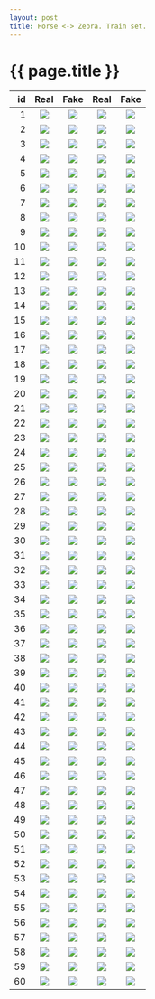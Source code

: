 ```yaml
---
layout: post
title: Horse <-> Zebra. Train set. 
---
```

{{ page.title }}
================

| id | Real | Fake | Real | Fake |
|---:|:---------:|:----------:|:----------:|:----------:|
| 1 | ![]({{site.baseurl}}/images/horse-to-zebra-supplemental/train/real_A/horse2zebra_567_50_real_A.jpg) | ![]({{site.baseurl}}/images/horse-to-zebra-supplemental/train/fake_B/horse2zebra_567_50_fake_B.jpg) |![]({{site.baseurl}}/images/horse-to-zebra-supplemental/train/real_B/horse2zebra_567_50_real_B.jpg) |![]({{site.baseurl}}/images/horse-to-zebra-supplemental/train/fake_A/horse2zebra_567_50_fake_A.jpg) | 
| 2 | ![]({{site.baseurl}}/images/horse-to-zebra-supplemental/train/real_A/horse2zebra_1003_50_real_A.jpg) | ![]({{site.baseurl}}/images/horse-to-zebra-supplemental/train/fake_B/horse2zebra_1003_50_fake_B.jpg) |![]({{site.baseurl}}/images/horse-to-zebra-supplemental/train/real_B/horse2zebra_1003_50_real_B.jpg) |![]({{site.baseurl}}/images/horse-to-zebra-supplemental/train/fake_A/horse2zebra_1003_50_fake_A.jpg) | 
| 3 | ![]({{site.baseurl}}/images/horse-to-zebra-supplemental/train/real_A/horse2zebra_152_50_real_A.jpg) | ![]({{site.baseurl}}/images/horse-to-zebra-supplemental/train/fake_B/horse2zebra_152_50_fake_B.jpg) |![]({{site.baseurl}}/images/horse-to-zebra-supplemental/train/real_B/horse2zebra_152_50_real_B.jpg) |![]({{site.baseurl}}/images/horse-to-zebra-supplemental/train/fake_A/horse2zebra_152_50_fake_A.jpg) | 
| 4 | ![]({{site.baseurl}}/images/horse-to-zebra-supplemental/train/real_A/horse2zebra_260_50_real_A.jpg) | ![]({{site.baseurl}}/images/horse-to-zebra-supplemental/train/fake_B/horse2zebra_260_50_fake_B.jpg) |![]({{site.baseurl}}/images/horse-to-zebra-supplemental/train/real_B/horse2zebra_260_50_real_B.jpg) |![]({{site.baseurl}}/images/horse-to-zebra-supplemental/train/fake_A/horse2zebra_260_50_fake_A.jpg) | 
| 5 | ![]({{site.baseurl}}/images/horse-to-zebra-supplemental/train/real_A/horse2zebra_1032_50_real_A.jpg) | ![]({{site.baseurl}}/images/horse-to-zebra-supplemental/train/fake_B/horse2zebra_1032_50_fake_B.jpg) |![]({{site.baseurl}}/images/horse-to-zebra-supplemental/train/real_B/horse2zebra_1032_50_real_B.jpg) |![]({{site.baseurl}}/images/horse-to-zebra-supplemental/train/fake_A/horse2zebra_1032_50_fake_A.jpg) | 
| 6 | ![]({{site.baseurl}}/images/horse-to-zebra-supplemental/train/real_A/horse2zebra_765_50_real_A.jpg) | ![]({{site.baseurl}}/images/horse-to-zebra-supplemental/train/fake_B/horse2zebra_765_50_fake_B.jpg) |![]({{site.baseurl}}/images/horse-to-zebra-supplemental/train/real_B/horse2zebra_765_50_real_B.jpg) |![]({{site.baseurl}}/images/horse-to-zebra-supplemental/train/fake_A/horse2zebra_765_50_fake_A.jpg) | 
| 7 | ![]({{site.baseurl}}/images/horse-to-zebra-supplemental/train/real_A/horse2zebra_205_50_real_A.jpg) | ![]({{site.baseurl}}/images/horse-to-zebra-supplemental/train/fake_B/horse2zebra_205_50_fake_B.jpg) |![]({{site.baseurl}}/images/horse-to-zebra-supplemental/train/real_B/horse2zebra_205_50_real_B.jpg) |![]({{site.baseurl}}/images/horse-to-zebra-supplemental/train/fake_A/horse2zebra_205_50_fake_A.jpg) | 
| 8 | ![]({{site.baseurl}}/images/horse-to-zebra-supplemental/train/real_A/horse2zebra_723_50_real_A.jpg) | ![]({{site.baseurl}}/images/horse-to-zebra-supplemental/train/fake_B/horse2zebra_723_50_fake_B.jpg) |![]({{site.baseurl}}/images/horse-to-zebra-supplemental/train/real_B/horse2zebra_723_50_real_B.jpg) |![]({{site.baseurl}}/images/horse-to-zebra-supplemental/train/fake_A/horse2zebra_723_50_fake_A.jpg) | 
| 9 | ![]({{site.baseurl}}/images/horse-to-zebra-supplemental/train/real_A/horse2zebra_947_50_real_A.jpg) | ![]({{site.baseurl}}/images/horse-to-zebra-supplemental/train/fake_B/horse2zebra_947_50_fake_B.jpg) |![]({{site.baseurl}}/images/horse-to-zebra-supplemental/train/real_B/horse2zebra_947_50_real_B.jpg) |![]({{site.baseurl}}/images/horse-to-zebra-supplemental/train/fake_A/horse2zebra_947_50_fake_A.jpg) | 
| 10 | ![]({{site.baseurl}}/images/horse-to-zebra-supplemental/train/real_A/horse2zebra_939_50_real_A.jpg) | ![]({{site.baseurl}}/images/horse-to-zebra-supplemental/train/fake_B/horse2zebra_939_50_fake_B.jpg) |![]({{site.baseurl}}/images/horse-to-zebra-supplemental/train/real_B/horse2zebra_939_50_real_B.jpg) |![]({{site.baseurl}}/images/horse-to-zebra-supplemental/train/fake_A/horse2zebra_939_50_fake_A.jpg) | 
| 11 | ![]({{site.baseurl}}/images/horse-to-zebra-supplemental/train/real_A/horse2zebra_168_50_real_A.jpg) | ![]({{site.baseurl}}/images/horse-to-zebra-supplemental/train/fake_B/horse2zebra_168_50_fake_B.jpg) |![]({{site.baseurl}}/images/horse-to-zebra-supplemental/train/real_B/horse2zebra_168_50_real_B.jpg) |![]({{site.baseurl}}/images/horse-to-zebra-supplemental/train/fake_A/horse2zebra_168_50_fake_A.jpg) | 
| 12 | ![]({{site.baseurl}}/images/horse-to-zebra-supplemental/train/real_A/horse2zebra_359_50_real_A.jpg) | ![]({{site.baseurl}}/images/horse-to-zebra-supplemental/train/fake_B/horse2zebra_359_50_fake_B.jpg) |![]({{site.baseurl}}/images/horse-to-zebra-supplemental/train/real_B/horse2zebra_359_50_real_B.jpg) |![]({{site.baseurl}}/images/horse-to-zebra-supplemental/train/fake_A/horse2zebra_359_50_fake_A.jpg) | 
| 13 | ![]({{site.baseurl}}/images/horse-to-zebra-supplemental/train/real_A/horse2zebra_967_50_real_A.jpg) | ![]({{site.baseurl}}/images/horse-to-zebra-supplemental/train/fake_B/horse2zebra_967_50_fake_B.jpg) |![]({{site.baseurl}}/images/horse-to-zebra-supplemental/train/real_B/horse2zebra_967_50_real_B.jpg) |![]({{site.baseurl}}/images/horse-to-zebra-supplemental/train/fake_A/horse2zebra_967_50_fake_A.jpg) | 
| 14 | ![]({{site.baseurl}}/images/horse-to-zebra-supplemental/train/real_A/horse2zebra_265_50_real_A.jpg) | ![]({{site.baseurl}}/images/horse-to-zebra-supplemental/train/fake_B/horse2zebra_265_50_fake_B.jpg) |![]({{site.baseurl}}/images/horse-to-zebra-supplemental/train/real_B/horse2zebra_265_50_real_B.jpg) |![]({{site.baseurl}}/images/horse-to-zebra-supplemental/train/fake_A/horse2zebra_265_50_fake_A.jpg) | 
| 15 | ![]({{site.baseurl}}/images/horse-to-zebra-supplemental/train/real_A/horse2zebra_1028_50_real_A.jpg) | ![]({{site.baseurl}}/images/horse-to-zebra-supplemental/train/fake_B/horse2zebra_1028_50_fake_B.jpg) |![]({{site.baseurl}}/images/horse-to-zebra-supplemental/train/real_B/horse2zebra_1028_50_real_B.jpg) |![]({{site.baseurl}}/images/horse-to-zebra-supplemental/train/fake_A/horse2zebra_1028_50_fake_A.jpg) | 
| 16 | ![]({{site.baseurl}}/images/horse-to-zebra-supplemental/train/real_A/horse2zebra_146_50_real_A.jpg) | ![]({{site.baseurl}}/images/horse-to-zebra-supplemental/train/fake_B/horse2zebra_146_50_fake_B.jpg) |![]({{site.baseurl}}/images/horse-to-zebra-supplemental/train/real_B/horse2zebra_146_50_real_B.jpg) |![]({{site.baseurl}}/images/horse-to-zebra-supplemental/train/fake_A/horse2zebra_146_50_fake_A.jpg) | 
| 17 | ![]({{site.baseurl}}/images/horse-to-zebra-supplemental/train/real_A/horse2zebra_425_50_real_A.jpg) | ![]({{site.baseurl}}/images/horse-to-zebra-supplemental/train/fake_B/horse2zebra_425_50_fake_B.jpg) |![]({{site.baseurl}}/images/horse-to-zebra-supplemental/train/real_B/horse2zebra_425_50_real_B.jpg) |![]({{site.baseurl}}/images/horse-to-zebra-supplemental/train/fake_A/horse2zebra_425_50_fake_A.jpg) | 
| 18 | ![]({{site.baseurl}}/images/horse-to-zebra-supplemental/train/real_A/horse2zebra_71_50_real_A.jpg) | ![]({{site.baseurl}}/images/horse-to-zebra-supplemental/train/fake_B/horse2zebra_71_50_fake_B.jpg) |![]({{site.baseurl}}/images/horse-to-zebra-supplemental/train/real_B/horse2zebra_71_50_real_B.jpg) |![]({{site.baseurl}}/images/horse-to-zebra-supplemental/train/fake_A/horse2zebra_71_50_fake_A.jpg) | 
| 19 | ![]({{site.baseurl}}/images/horse-to-zebra-supplemental/train/real_A/horse2zebra_244_50_real_A.jpg) | ![]({{site.baseurl}}/images/horse-to-zebra-supplemental/train/fake_B/horse2zebra_244_50_fake_B.jpg) |![]({{site.baseurl}}/images/horse-to-zebra-supplemental/train/real_B/horse2zebra_244_50_real_B.jpg) |![]({{site.baseurl}}/images/horse-to-zebra-supplemental/train/fake_A/horse2zebra_244_50_fake_A.jpg) | 
| 20 | ![]({{site.baseurl}}/images/horse-to-zebra-supplemental/train/real_A/horse2zebra_515_50_real_A.jpg) | ![]({{site.baseurl}}/images/horse-to-zebra-supplemental/train/fake_B/horse2zebra_515_50_fake_B.jpg) |![]({{site.baseurl}}/images/horse-to-zebra-supplemental/train/real_B/horse2zebra_515_50_real_B.jpg) |![]({{site.baseurl}}/images/horse-to-zebra-supplemental/train/fake_A/horse2zebra_515_50_fake_A.jpg) | 
| 21 | ![]({{site.baseurl}}/images/horse-to-zebra-supplemental/train/real_A/horse2zebra_847_50_real_A.jpg) | ![]({{site.baseurl}}/images/horse-to-zebra-supplemental/train/fake_B/horse2zebra_847_50_fake_B.jpg) |![]({{site.baseurl}}/images/horse-to-zebra-supplemental/train/real_B/horse2zebra_847_50_real_B.jpg) |![]({{site.baseurl}}/images/horse-to-zebra-supplemental/train/fake_A/horse2zebra_847_50_fake_A.jpg) | 
| 22 | ![]({{site.baseurl}}/images/horse-to-zebra-supplemental/train/real_A/horse2zebra_986_50_real_A.jpg) | ![]({{site.baseurl}}/images/horse-to-zebra-supplemental/train/fake_B/horse2zebra_986_50_fake_B.jpg) |![]({{site.baseurl}}/images/horse-to-zebra-supplemental/train/real_B/horse2zebra_986_50_real_B.jpg) |![]({{site.baseurl}}/images/horse-to-zebra-supplemental/train/fake_A/horse2zebra_986_50_fake_A.jpg) | 
| 23 | ![]({{site.baseurl}}/images/horse-to-zebra-supplemental/train/real_A/horse2zebra_843_50_real_A.jpg) | ![]({{site.baseurl}}/images/horse-to-zebra-supplemental/train/fake_B/horse2zebra_843_50_fake_B.jpg) |![]({{site.baseurl}}/images/horse-to-zebra-supplemental/train/real_B/horse2zebra_843_50_real_B.jpg) |![]({{site.baseurl}}/images/horse-to-zebra-supplemental/train/fake_A/horse2zebra_843_50_fake_A.jpg) | 
| 24 | ![]({{site.baseurl}}/images/horse-to-zebra-supplemental/train/real_A/horse2zebra_387_50_real_A.jpg) | ![]({{site.baseurl}}/images/horse-to-zebra-supplemental/train/fake_B/horse2zebra_387_50_fake_B.jpg) |![]({{site.baseurl}}/images/horse-to-zebra-supplemental/train/real_B/horse2zebra_387_50_real_B.jpg) |![]({{site.baseurl}}/images/horse-to-zebra-supplemental/train/fake_A/horse2zebra_387_50_fake_A.jpg) | 
| 25 | ![]({{site.baseurl}}/images/horse-to-zebra-supplemental/train/real_A/horse2zebra_420_50_real_A.jpg) | ![]({{site.baseurl}}/images/horse-to-zebra-supplemental/train/fake_B/horse2zebra_420_50_fake_B.jpg) |![]({{site.baseurl}}/images/horse-to-zebra-supplemental/train/real_B/horse2zebra_420_50_real_B.jpg) |![]({{site.baseurl}}/images/horse-to-zebra-supplemental/train/fake_A/horse2zebra_420_50_fake_A.jpg) | 
| 26 | ![]({{site.baseurl}}/images/horse-to-zebra-supplemental/train/real_A/horse2zebra_306_50_real_A.jpg) | ![]({{site.baseurl}}/images/horse-to-zebra-supplemental/train/fake_B/horse2zebra_306_50_fake_B.jpg) |![]({{site.baseurl}}/images/horse-to-zebra-supplemental/train/real_B/horse2zebra_306_50_real_B.jpg) |![]({{site.baseurl}}/images/horse-to-zebra-supplemental/train/fake_A/horse2zebra_306_50_fake_A.jpg) | 
| 27 | ![]({{site.baseurl}}/images/horse-to-zebra-supplemental/train/real_A/horse2zebra_999_50_real_A.jpg) | ![]({{site.baseurl}}/images/horse-to-zebra-supplemental/train/fake_B/horse2zebra_999_50_fake_B.jpg) |![]({{site.baseurl}}/images/horse-to-zebra-supplemental/train/real_B/horse2zebra_999_50_real_B.jpg) |![]({{site.baseurl}}/images/horse-to-zebra-supplemental/train/fake_A/horse2zebra_999_50_fake_A.jpg) | 
| 28 | ![]({{site.baseurl}}/images/horse-to-zebra-supplemental/train/real_A/horse2zebra_158_50_real_A.jpg) | ![]({{site.baseurl}}/images/horse-to-zebra-supplemental/train/fake_B/horse2zebra_158_50_fake_B.jpg) |![]({{site.baseurl}}/images/horse-to-zebra-supplemental/train/real_B/horse2zebra_158_50_real_B.jpg) |![]({{site.baseurl}}/images/horse-to-zebra-supplemental/train/fake_A/horse2zebra_158_50_fake_A.jpg) | 
| 29 | ![]({{site.baseurl}}/images/horse-to-zebra-supplemental/train/real_A/horse2zebra_153_50_real_A.jpg) | ![]({{site.baseurl}}/images/horse-to-zebra-supplemental/train/fake_B/horse2zebra_153_50_fake_B.jpg) |![]({{site.baseurl}}/images/horse-to-zebra-supplemental/train/real_B/horse2zebra_153_50_real_B.jpg) |![]({{site.baseurl}}/images/horse-to-zebra-supplemental/train/fake_A/horse2zebra_153_50_fake_A.jpg) | 
| 30 | ![]({{site.baseurl}}/images/horse-to-zebra-supplemental/train/real_A/horse2zebra_771_50_real_A.jpg) | ![]({{site.baseurl}}/images/horse-to-zebra-supplemental/train/fake_B/horse2zebra_771_50_fake_B.jpg) |![]({{site.baseurl}}/images/horse-to-zebra-supplemental/train/real_B/horse2zebra_771_50_real_B.jpg) |![]({{site.baseurl}}/images/horse-to-zebra-supplemental/train/fake_A/horse2zebra_771_50_fake_A.jpg) | 
| 31 | ![]({{site.baseurl}}/images/horse-to-zebra-supplemental/train/real_A/horse2zebra_28_50_real_A.jpg) | ![]({{site.baseurl}}/images/horse-to-zebra-supplemental/train/fake_B/horse2zebra_28_50_fake_B.jpg) |![]({{site.baseurl}}/images/horse-to-zebra-supplemental/train/real_B/horse2zebra_28_50_real_B.jpg) |![]({{site.baseurl}}/images/horse-to-zebra-supplemental/train/fake_A/horse2zebra_28_50_fake_A.jpg) | 
| 32 | ![]({{site.baseurl}}/images/horse-to-zebra-supplemental/train/real_A/horse2zebra_970_50_real_A.jpg) | ![]({{site.baseurl}}/images/horse-to-zebra-supplemental/train/fake_B/horse2zebra_970_50_fake_B.jpg) |![]({{site.baseurl}}/images/horse-to-zebra-supplemental/train/real_B/horse2zebra_970_50_real_B.jpg) |![]({{site.baseurl}}/images/horse-to-zebra-supplemental/train/fake_A/horse2zebra_970_50_fake_A.jpg) | 
| 33 | ![]({{site.baseurl}}/images/horse-to-zebra-supplemental/train/real_A/horse2zebra_1000_50_real_A.jpg) | ![]({{site.baseurl}}/images/horse-to-zebra-supplemental/train/fake_B/horse2zebra_1000_50_fake_B.jpg) |![]({{site.baseurl}}/images/horse-to-zebra-supplemental/train/real_B/horse2zebra_1000_50_real_B.jpg) |![]({{site.baseurl}}/images/horse-to-zebra-supplemental/train/fake_A/horse2zebra_1000_50_fake_A.jpg) | 
| 34 | ![]({{site.baseurl}}/images/horse-to-zebra-supplemental/train/real_A/horse2zebra_695_50_real_A.jpg) | ![]({{site.baseurl}}/images/horse-to-zebra-supplemental/train/fake_B/horse2zebra_695_50_fake_B.jpg) |![]({{site.baseurl}}/images/horse-to-zebra-supplemental/train/real_B/horse2zebra_695_50_real_B.jpg) |![]({{site.baseurl}}/images/horse-to-zebra-supplemental/train/fake_A/horse2zebra_695_50_fake_A.jpg) | 
| 35 | ![]({{site.baseurl}}/images/horse-to-zebra-supplemental/train/real_A/horse2zebra_191_50_real_A.jpg) | ![]({{site.baseurl}}/images/horse-to-zebra-supplemental/train/fake_B/horse2zebra_191_50_fake_B.jpg) |![]({{site.baseurl}}/images/horse-to-zebra-supplemental/train/real_B/horse2zebra_191_50_real_B.jpg) |![]({{site.baseurl}}/images/horse-to-zebra-supplemental/train/fake_A/horse2zebra_191_50_fake_A.jpg) | 
| 36 | ![]({{site.baseurl}}/images/horse-to-zebra-supplemental/train/real_A/horse2zebra_385_50_real_A.jpg) | ![]({{site.baseurl}}/images/horse-to-zebra-supplemental/train/fake_B/horse2zebra_385_50_fake_B.jpg) |![]({{site.baseurl}}/images/horse-to-zebra-supplemental/train/real_B/horse2zebra_385_50_real_B.jpg) |![]({{site.baseurl}}/images/horse-to-zebra-supplemental/train/fake_A/horse2zebra_385_50_fake_A.jpg) | 
| 37 | ![]({{site.baseurl}}/images/horse-to-zebra-supplemental/train/real_A/horse2zebra_290_50_real_A.jpg) | ![]({{site.baseurl}}/images/horse-to-zebra-supplemental/train/fake_B/horse2zebra_290_50_fake_B.jpg) |![]({{site.baseurl}}/images/horse-to-zebra-supplemental/train/real_B/horse2zebra_290_50_real_B.jpg) |![]({{site.baseurl}}/images/horse-to-zebra-supplemental/train/fake_A/horse2zebra_290_50_fake_A.jpg) | 
| 38 | ![]({{site.baseurl}}/images/horse-to-zebra-supplemental/train/real_A/horse2zebra_1050_50_real_A.jpg) | ![]({{site.baseurl}}/images/horse-to-zebra-supplemental/train/fake_B/horse2zebra_1050_50_fake_B.jpg) |![]({{site.baseurl}}/images/horse-to-zebra-supplemental/train/real_B/horse2zebra_1050_50_real_B.jpg) |![]({{site.baseurl}}/images/horse-to-zebra-supplemental/train/fake_A/horse2zebra_1050_50_fake_A.jpg) | 
| 39 | ![]({{site.baseurl}}/images/horse-to-zebra-supplemental/train/real_A/horse2zebra_793_50_real_A.jpg) | ![]({{site.baseurl}}/images/horse-to-zebra-supplemental/train/fake_B/horse2zebra_793_50_fake_B.jpg) |![]({{site.baseurl}}/images/horse-to-zebra-supplemental/train/real_B/horse2zebra_793_50_real_B.jpg) |![]({{site.baseurl}}/images/horse-to-zebra-supplemental/train/fake_A/horse2zebra_793_50_fake_A.jpg) | 
| 40 | ![]({{site.baseurl}}/images/horse-to-zebra-supplemental/train/real_A/horse2zebra_181_50_real_A.jpg) | ![]({{site.baseurl}}/images/horse-to-zebra-supplemental/train/fake_B/horse2zebra_181_50_fake_B.jpg) |![]({{site.baseurl}}/images/horse-to-zebra-supplemental/train/real_B/horse2zebra_181_50_real_B.jpg) |![]({{site.baseurl}}/images/horse-to-zebra-supplemental/train/fake_A/horse2zebra_181_50_fake_A.jpg) | 
| 41 | ![]({{site.baseurl}}/images/horse-to-zebra-supplemental/train/real_A/horse2zebra_236_50_real_A.jpg) | ![]({{site.baseurl}}/images/horse-to-zebra-supplemental/train/fake_B/horse2zebra_236_50_fake_B.jpg) |![]({{site.baseurl}}/images/horse-to-zebra-supplemental/train/real_B/horse2zebra_236_50_real_B.jpg) |![]({{site.baseurl}}/images/horse-to-zebra-supplemental/train/fake_A/horse2zebra_236_50_fake_A.jpg) | 
| 42 | ![]({{site.baseurl}}/images/horse-to-zebra-supplemental/train/real_A/horse2zebra_7_50_real_A.jpg) | ![]({{site.baseurl}}/images/horse-to-zebra-supplemental/train/fake_B/horse2zebra_7_50_fake_B.jpg) |![]({{site.baseurl}}/images/horse-to-zebra-supplemental/train/real_B/horse2zebra_7_50_real_B.jpg) |![]({{site.baseurl}}/images/horse-to-zebra-supplemental/train/fake_A/horse2zebra_7_50_fake_A.jpg) | 
| 43 | ![]({{site.baseurl}}/images/horse-to-zebra-supplemental/train/real_A/horse2zebra_790_50_real_A.jpg) | ![]({{site.baseurl}}/images/horse-to-zebra-supplemental/train/fake_B/horse2zebra_790_50_fake_B.jpg) |![]({{site.baseurl}}/images/horse-to-zebra-supplemental/train/real_B/horse2zebra_790_50_real_B.jpg) |![]({{site.baseurl}}/images/horse-to-zebra-supplemental/train/fake_A/horse2zebra_790_50_fake_A.jpg) | 
| 44 | ![]({{site.baseurl}}/images/horse-to-zebra-supplemental/train/real_A/horse2zebra_305_50_real_A.jpg) | ![]({{site.baseurl}}/images/horse-to-zebra-supplemental/train/fake_B/horse2zebra_305_50_fake_B.jpg) |![]({{site.baseurl}}/images/horse-to-zebra-supplemental/train/real_B/horse2zebra_305_50_real_B.jpg) |![]({{site.baseurl}}/images/horse-to-zebra-supplemental/train/fake_A/horse2zebra_305_50_fake_A.jpg) | 
| 45 | ![]({{site.baseurl}}/images/horse-to-zebra-supplemental/train/real_A/horse2zebra_718_50_real_A.jpg) | ![]({{site.baseurl}}/images/horse-to-zebra-supplemental/train/fake_B/horse2zebra_718_50_fake_B.jpg) |![]({{site.baseurl}}/images/horse-to-zebra-supplemental/train/real_B/horse2zebra_718_50_real_B.jpg) |![]({{site.baseurl}}/images/horse-to-zebra-supplemental/train/fake_A/horse2zebra_718_50_fake_A.jpg) | 
| 46 | ![]({{site.baseurl}}/images/horse-to-zebra-supplemental/train/real_A/horse2zebra_722_50_real_A.jpg) | ![]({{site.baseurl}}/images/horse-to-zebra-supplemental/train/fake_B/horse2zebra_722_50_fake_B.jpg) |![]({{site.baseurl}}/images/horse-to-zebra-supplemental/train/real_B/horse2zebra_722_50_real_B.jpg) |![]({{site.baseurl}}/images/horse-to-zebra-supplemental/train/fake_A/horse2zebra_722_50_fake_A.jpg) | 
| 47 | ![]({{site.baseurl}}/images/horse-to-zebra-supplemental/train/real_A/horse2zebra_851_50_real_A.jpg) | ![]({{site.baseurl}}/images/horse-to-zebra-supplemental/train/fake_B/horse2zebra_851_50_fake_B.jpg) |![]({{site.baseurl}}/images/horse-to-zebra-supplemental/train/real_B/horse2zebra_851_50_real_B.jpg) |![]({{site.baseurl}}/images/horse-to-zebra-supplemental/train/fake_A/horse2zebra_851_50_fake_A.jpg) | 
| 48 | ![]({{site.baseurl}}/images/horse-to-zebra-supplemental/train/real_A/horse2zebra_308_50_real_A.jpg) | ![]({{site.baseurl}}/images/horse-to-zebra-supplemental/train/fake_B/horse2zebra_308_50_fake_B.jpg) |![]({{site.baseurl}}/images/horse-to-zebra-supplemental/train/real_B/horse2zebra_308_50_real_B.jpg) |![]({{site.baseurl}}/images/horse-to-zebra-supplemental/train/fake_A/horse2zebra_308_50_fake_A.jpg) | 
| 49 | ![]({{site.baseurl}}/images/horse-to-zebra-supplemental/train/real_A/horse2zebra_203_50_real_A.jpg) | ![]({{site.baseurl}}/images/horse-to-zebra-supplemental/train/fake_B/horse2zebra_203_50_fake_B.jpg) |![]({{site.baseurl}}/images/horse-to-zebra-supplemental/train/real_B/horse2zebra_203_50_real_B.jpg) |![]({{site.baseurl}}/images/horse-to-zebra-supplemental/train/fake_A/horse2zebra_203_50_fake_A.jpg) | 
| 50 | ![]({{site.baseurl}}/images/horse-to-zebra-supplemental/train/real_A/horse2zebra_1049_50_real_A.jpg) | ![]({{site.baseurl}}/images/horse-to-zebra-supplemental/train/fake_B/horse2zebra_1049_50_fake_B.jpg) |![]({{site.baseurl}}/images/horse-to-zebra-supplemental/train/real_B/horse2zebra_1049_50_real_B.jpg) |![]({{site.baseurl}}/images/horse-to-zebra-supplemental/train/fake_A/horse2zebra_1049_50_fake_A.jpg) | 
| 51 | ![]({{site.baseurl}}/images/horse-to-zebra-supplemental/train/real_A/horse2zebra_752_50_real_A.jpg) | ![]({{site.baseurl}}/images/horse-to-zebra-supplemental/train/fake_B/horse2zebra_752_50_fake_B.jpg) |![]({{site.baseurl}}/images/horse-to-zebra-supplemental/train/real_B/horse2zebra_752_50_real_B.jpg) |![]({{site.baseurl}}/images/horse-to-zebra-supplemental/train/fake_A/horse2zebra_752_50_fake_A.jpg) | 
| 52 | ![]({{site.baseurl}}/images/horse-to-zebra-supplemental/train/real_A/horse2zebra_523_50_real_A.jpg) | ![]({{site.baseurl}}/images/horse-to-zebra-supplemental/train/fake_B/horse2zebra_523_50_fake_B.jpg) |![]({{site.baseurl}}/images/horse-to-zebra-supplemental/train/real_B/horse2zebra_523_50_real_B.jpg) |![]({{site.baseurl}}/images/horse-to-zebra-supplemental/train/fake_A/horse2zebra_523_50_fake_A.jpg) | 
| 53 | ![]({{site.baseurl}}/images/horse-to-zebra-supplemental/train/real_A/horse2zebra_812_50_real_A.jpg) | ![]({{site.baseurl}}/images/horse-to-zebra-supplemental/train/fake_B/horse2zebra_812_50_fake_B.jpg) |![]({{site.baseurl}}/images/horse-to-zebra-supplemental/train/real_B/horse2zebra_812_50_real_B.jpg) |![]({{site.baseurl}}/images/horse-to-zebra-supplemental/train/fake_A/horse2zebra_812_50_fake_A.jpg) | 
| 54 | ![]({{site.baseurl}}/images/horse-to-zebra-supplemental/train/real_A/horse2zebra_619_50_real_A.jpg) | ![]({{site.baseurl}}/images/horse-to-zebra-supplemental/train/fake_B/horse2zebra_619_50_fake_B.jpg) |![]({{site.baseurl}}/images/horse-to-zebra-supplemental/train/real_B/horse2zebra_619_50_real_B.jpg) |![]({{site.baseurl}}/images/horse-to-zebra-supplemental/train/fake_A/horse2zebra_619_50_fake_A.jpg) | 
| 55 | ![]({{site.baseurl}}/images/horse-to-zebra-supplemental/train/real_A/horse2zebra_110_50_real_A.jpg) | ![]({{site.baseurl}}/images/horse-to-zebra-supplemental/train/fake_B/horse2zebra_110_50_fake_B.jpg) |![]({{site.baseurl}}/images/horse-to-zebra-supplemental/train/real_B/horse2zebra_110_50_real_B.jpg) |![]({{site.baseurl}}/images/horse-to-zebra-supplemental/train/fake_A/horse2zebra_110_50_fake_A.jpg) | 
| 56 | ![]({{site.baseurl}}/images/horse-to-zebra-supplemental/train/real_A/horse2zebra_858_50_real_A.jpg) | ![]({{site.baseurl}}/images/horse-to-zebra-supplemental/train/fake_B/horse2zebra_858_50_fake_B.jpg) |![]({{site.baseurl}}/images/horse-to-zebra-supplemental/train/real_B/horse2zebra_858_50_real_B.jpg) |![]({{site.baseurl}}/images/horse-to-zebra-supplemental/train/fake_A/horse2zebra_858_50_fake_A.jpg) | 
| 57 | ![]({{site.baseurl}}/images/horse-to-zebra-supplemental/train/real_A/horse2zebra_805_50_real_A.jpg) | ![]({{site.baseurl}}/images/horse-to-zebra-supplemental/train/fake_B/horse2zebra_805_50_fake_B.jpg) |![]({{site.baseurl}}/images/horse-to-zebra-supplemental/train/real_B/horse2zebra_805_50_real_B.jpg) |![]({{site.baseurl}}/images/horse-to-zebra-supplemental/train/fake_A/horse2zebra_805_50_fake_A.jpg) | 
| 58 | ![]({{site.baseurl}}/images/horse-to-zebra-supplemental/train/real_A/horse2zebra_298_50_real_A.jpg) | ![]({{site.baseurl}}/images/horse-to-zebra-supplemental/train/fake_B/horse2zebra_298_50_fake_B.jpg) |![]({{site.baseurl}}/images/horse-to-zebra-supplemental/train/real_B/horse2zebra_298_50_real_B.jpg) |![]({{site.baseurl}}/images/horse-to-zebra-supplemental/train/fake_A/horse2zebra_298_50_fake_A.jpg) | 
| 59 | ![]({{site.baseurl}}/images/horse-to-zebra-supplemental/train/real_A/horse2zebra_27_50_real_A.jpg) | ![]({{site.baseurl}}/images/horse-to-zebra-supplemental/train/fake_B/horse2zebra_27_50_fake_B.jpg) |![]({{site.baseurl}}/images/horse-to-zebra-supplemental/train/real_B/horse2zebra_27_50_real_B.jpg) |![]({{site.baseurl}}/images/horse-to-zebra-supplemental/train/fake_A/horse2zebra_27_50_fake_A.jpg) | 
| 60 | ![]({{site.baseurl}}/images/horse-to-zebra-supplemental/train/real_A/horse2zebra_1026_50_real_A.jpg) | ![]({{site.baseurl}}/images/horse-to-zebra-supplemental/train/fake_B/horse2zebra_1026_50_fake_B.jpg) |![]({{site.baseurl}}/images/horse-to-zebra-supplemental/train/real_B/horse2zebra_1026_50_real_B.jpg) |![]({{site.baseurl}}/images/horse-to-zebra-supplemental/train/fake_A/horse2zebra_1026_50_fake_A.jpg) | 
